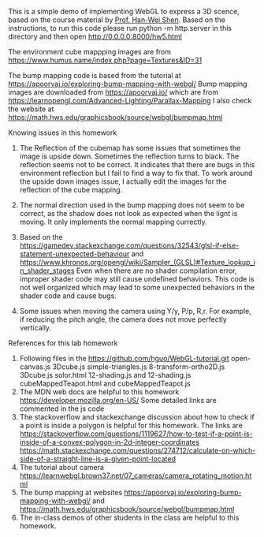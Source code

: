 This is a simple demo of implementing WebGL to express a 3D scence, based on the course material by [Prof. Han-Wei Shen]([/guides/content/editing-an-existing-page](https://han-wei-shen.github.io/teaching/)). Based on the instructions, to run this code please run python -m http.server in this directory and then open http://0.0.0.0:8000/hw5.html

The environment cube mappping images are from https://www.humus.name/index.php?page=Textures&ID=31

The bump mapping code is based from the tutorial at https://apoorvaj.io/exploring-bump-mapping-with-webgl/ Bump mapping images are downloaded from https://apoorvaj.io/ which are from https://learnopengl.com/Advanced-Lighting/Parallax-Mapping I also check the website at https://math.hws.edu/graphicsbook/source/webgl/bumpmap.html


Knowing issues in this homework

  1. The Reflection of the cubemap has some issues that sometimes the image is upside down. Sometimes the reflection turns to black. The reflection seems not to be correct. It indicates that there are bugs in this environment reflection but I fail to find a way to fix that. To work around the upside down images issue, I actually edit the images for the reflection of the cube mapping.

  2. The normal direction used in the bump mapping does not seem to be correct, as the shadow does not look as expected when the lignt is moving. It only implements the normal mapping currectly.

  3. Based on the https://gamedev.stackexchange.com/questions/32543/glsl-if-else-statement-unexpected-behaviour and https://www.khronos.org/opengl/wiki/Sampler_(GLSL)#Texture_lookup_in_shader_stages Even when there are no shader compilation error, improper shader code may still cause undefined behaviors. This code is not well organized which may lead to some unexpected behaviors in the shader code and cause bugs.

  4. Some issues when moving the camera using Y/y, P/p, R,r. For example, if reducing the pitch angle, the camera does not move perfectly vertically.


References for this lab homework
  1. Following files in the https://github.com/hguo/WebGL-tutorial.git
     open-canvas.js
     3Dcube.js
     simple-triangles.js
     8-transform-ortho2D.js
     3Dcube.js
     solor.html
     12-shading.js and 12-shading.js
     cubeMappedTeapot.html and cubeMappedTeapot.js
  2. The MDN web docs are helpful to this homework https://developer.mozilla.org/en-US/ Some detailed links are commented in the js code
  3. The stackoverflow and stackexchange discussion about how to check if a point is inside a polygon is helpful for this homework. The links are https://stackoverflow.com/questions/1119627/how-to-test-if-a-point-is-inside-of-a-convex-polygon-in-2d-integer-coordinates  https://math.stackexchange.com/questions/274712/calculate-on-which-side-of-a-straight-line-is-a-given-point-located
  4. The tutorial about camera https://learnwebgl.brown37.net/07_cameras/camera_rotating_motion.html
  5. The bump mapping at websites https://apoorvaj.io/exploring-bump-mapping-with-webgl/ and https://math.hws.edu/graphicsbook/source/webgl/bumpmap.html
  6. The in-class demos of other students in the class are helpful to this homework.
